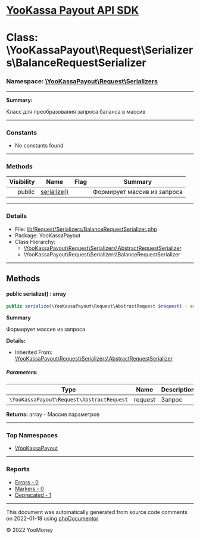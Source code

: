 # [YooKassa Payout API SDK](../home.md)

# Class: \YooKassaPayout\Request\Serializers\BalanceRequestSerializer
### Namespace: [\YooKassaPayout\Request\Serializers](../namespaces/yookassapayout-request-serializers.md)
---
**Summary:**

Класс для преобразования запроса баланса в массив

---
### Constants
* No constants found
---
### Methods
| Visibility | Name | Flag | Summary |
| ----------:| ---- | ---- | ------- |
| public | [serialize()](../classes/YooKassaPayout-Request-Serializers-AbstractRequestSerializer.md#method_serialize) |  | Формирует массив из запроса |
---
### Details
* File: [lib/Request/Serializers/BalanceRequestSerializer.php](../../lib/Request/Serializers/BalanceRequestSerializer.php)
* Package: YooKassaPayout
* Class Hierarchy: 
  * [\YooKassaPayout\Request\Serializers\AbstractRequestSerializer](../classes/YooKassaPayout-Request-Serializers-AbstractRequestSerializer.md)
  * \YooKassaPayout\Request\Serializers\BalanceRequestSerializer

---
## Methods
<a name="method_serialize" class="anchor"></a>
#### public serialize() : array

```php
public serialize(\YooKassaPayout\Request\AbstractRequest $request) : array
```

**Summary**

Формирует массив из запроса

**Details:**
* Inherited From: [\YooKassaPayout\Request\Serializers\AbstractRequestSerializer](../classes/YooKassaPayout-Request-Serializers-AbstractRequestSerializer.md)
##### Parameters:
| Type | Name | Description |
| ---- | ---- | ----------- |
| <code lang="php">\YooKassaPayout\Request\AbstractRequest</code> | request  | Запрос |

**Returns:** array - Массив параметров



---

### Top Namespaces

* [\YooKassaPayout](../namespaces/yookassapayout.md)

---

### Reports
* [Errors - 0](../reports/errors.md)
* [Markers - 0](../reports/markers.md)
* [Deprecated - 1](../reports/deprecated.md)

---

This document was automatically generated from source code comments on 2022-01-18 using [phpDocumentor](http://www.phpdoc.org/)

&copy; 2022 YooMoney